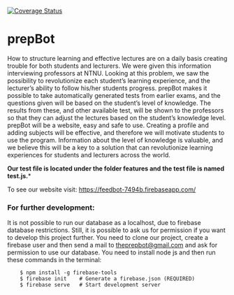 [![Coverage Status](https://coveralls.io/repos/github/mariaronning/pu/badge.svg?branch=master)](https://coveralls.io/github/mariaronning/pu?branch=master)

# prepBot
How to structure learning and effective lectures are on a daily basis creating trouble for both students and lecturers. We were given this information interviewing professors at NTNU. Looking at this problem, we saw the possibility to revolutionize each student’s learning experience, and the lecturer’s ability to follow his/her students progress. prepBot makes it possible to take automatically generated tests from earlier exams, and the questions given will be based on the student’s level of knowledge.
The results from these, and other available test, will be shown to the professors so that they can adjust the lectures based on the student’s knowledge level. prepBot will be a website, easy and safe to use. Creating a profile and adding subjects will be effective, and therefore we will motivate students to use the program. Information about the level of knowledge is valuable, and we believe this will be a key to a solution that can revolutionize learning experiences for students and lecturers across the world.

**Our test file is located under the folder features and the test file is named test.js.***

To see our website visit: https://feedbot-7494b.firebaseapp.com/

### For further development:
It is not possible to run our database as a localhost, due to firebase database restrictions. Still, it is possible to ask us for permission if you want to develop this project further. You need to clone our project, create a firebase user and then send a mail to theprepbot@gmail.com and ask for permission to use our database. You need to install node js and then run these commands in the terminal:
```
    $ npm install -g firebase-tools
    $ firebase init    # Generate a firebase.json (REQUIRED)
    $ firebase serve   # Start development server
```
